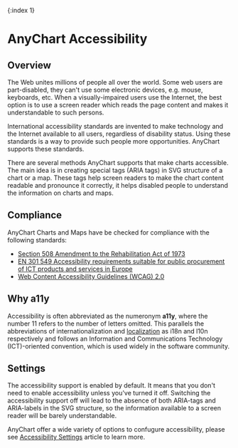 {:index 1}

# AnyChart Accessibility

## Overview

The Web unites millions of people all over the world. Some web users are part-disabled, they can't use some electronic devices, e.g. mouse, keyboards, etc. When a visually-impaired users use the Internet, the best option is to use a screen reader which reads the page content and makes it understandable to such persons.

International accessibility standards are invented to make technology and the Internet available to all users, regardless of disability status. Using these standards is a way to provide such people more opportunities. AnyChart supports these standards.

There are several methods AnyChart supports that make charts accessible. The main idea is in creating special tags (ARIA tags) in SVG structure of a chart or a map. These tags help screen readers to make the chart content readable and pronounce it correctly, it helps disabled people to understand the information on charts and maps.

## Compliance

AnyChart Charts and Maps have be checked for compliance with the following standards:

* [Section 508 Amendment to the Rehabilitation Act of 1973](Section_508)
* [EN 301 549 Accessibility requirements suitable for public procurement of ICT products and services in Europe](Standard_EN_301_549)
* [Web Content Accessibility Guidelines (WCAG) 2.0](Web_Content_Accessibility_Guidelines)

## Why a11y

Accessibility is often abbreviated as the numeronym **a11y**, where the number 11 refers to the number of letters omitted. This parallels the abbreviations of internationalization and [localization](../Localization) as i18n and l10n respectively and follows an Information and Communications Technology (ICT)-oriented convention, which is used widely in the software community.

## Settings

The accessibility support is enabled by default. It means that you don't need to enable accessibility unless you've turned it off. Switching the accessibility support off will lead to the absence of both ARIA-tags and ARIA-labels in the SVG structure, so the information available to a screen reader will be barely understandable.

AnyChart offer a wide variety of options to confugure accessibility, please see [Accessibility Settings](Settings) article to learn more.